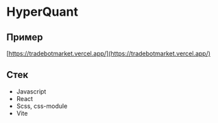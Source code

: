 # HyperQuant

## Пример

[https://tradebotmarket.vercel.app/](https://tradebotmarket.vercel.app/)

## Стек

- Javascript
- React
- Scss, css-module
- Vite